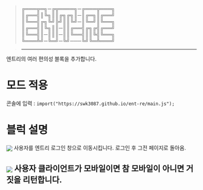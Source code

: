     
> ╔═══╦═╗─╔╦════╗─╔═══╦═══╗    
> ║╔══╣║╚╗║║╔╗╔╗║─║╔═╗║╔══╝    
> ║╚══╣╔╗╚╝╠╝║║╚╝─║╚═╝║╚══╗    
> ║╔══╣║╚╗║║─║║╔══╣╔╗╔╣╔══╝    
> ║╚══╣║─║║║─║║╚══╣║║╚╣╚══╗    
> ╚═══╩╝─╚═╝─╚╝───╚╝╚═╩═══╝    

> ---------------------------------------

엔트리의 여러 편의성 블록을 추가합니다.    

# 모드 적용    
콘솔에 입력 : ```import("https://swk3087.github.io/ent-re/main.js"); ```    
    
# 블럭 설명    

<img src="https://swk3087.github.io/ent-re/img/block-img_EntryLogiN.png" style="vertical-align:middle;" /> 사용자를 엔트리 로그인 창으로 이동시킵니다. 로그인 후 그전 페이지로 돌아옴.    

<img src="https://swk3087.github.io/ent-re/img/block-img_IsMobilE.png" style="vertical-align:middle;" /> 사용자 클라이언트가 모바일이면 참 모바일이 아니면 거짓을 리턴합니다.</br>
---------------------------------------
